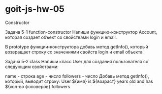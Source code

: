 # goit-js-hw-05

Constructor

Задача 5-1
function-constructor
Напиши функцию-конструктор Account, которая создает объект со свойствами login и email.

В prototype функции-конструктора добавь метод getInfo(), который возвращает строку со значениями свойств login и email объекта.

Задача 5-2
class
Напиши класс User для создания пользователя со следующим свойствами:

name - строка
age - число
followers - число
Добавь метод getInfo(), который, выводит строку: User ${имя} is ${возраст} years old and has \${кол-во фоловеров} followers

